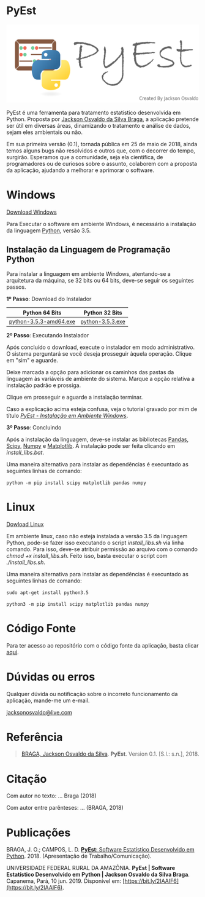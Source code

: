 # PyEst

![Alt Text](logo.png)

PyEst é uma ferramenta para tratamento estatístico desenvolvida em Python. Proposta por [Jackson Osvaldo da Silva Braga](https://jacksonosvaldo.github.io), a aplicação pretende ser útil em diversas áreas, dinamizando o tratamento e análise de dados, sejam eles ambientais ou não.

Em sua primeira versão (0.1), tornada pública em 25 de maio de 2018, ainda temos alguns bugs não resolvidos e outros que, com o decorrer do tempo, surgirão. Esperamos que a comunidade, seja ela científica, de programadores ou de curiosos sobre o assunto, colaborem com a proposta da aplicação, ajudando a melhorar e aprimorar o software.

# Windows

[Download Windows](https://github.com/PyEst/PyEst/blob/master/exe/PyEst_win.zip?raw=true)

Para Executar o software em ambiente Windows, é necessário a instalação da linguagem [Python](https://python.org), versão 3.5.

## Instalação da Linguagem de Programação Python

Para instalar a linguagem em ambiente Windows, atentando-se a arquitetura da máquina, se 32 bits ou 64 bits, deve-se seguir os seguintes passos.

**1º Passo**: Download do Instalador

Python 64 Bits | Python 32 Bits
------------ | -------------
[python-3.5.3-amd64.exe](https://www.python.org/ftp/python/3.5.3/python-3.5.3-amd64.exe) | [python-3.5.3.exe](https://www.python.org/ftp/python/3.5.3/python-3.5.3.exe)

**2º Passo**: Executando Instalador

Após concluído o download, execute o instalador em modo administrativo. O sistema perguntará se você deseja prosseguir àquela operação. Clique em "sim" e aguarde.

Deixe marcada a opção para adicionar os caminhos das pastas da linguagem às variáveis de ambiente do sistema. Marque a opção relativa a instalação padrão e prossiga.

Clique em prosseguir e aguarde a instalação terminar.

Caso a explicação acima esteja confusa, veja o tutorial gravado por mim de título [*PyEst - Instalação em Ambiente Windows*](https://youtu.be/YWtz38CqAMc).

**3º Passo**: Concluindo

Após a instalação da linguagem, deve-se instalar as bibliotecas [Pandas](https://pandas.pydata.org/), [Scipy](https://www.scipy.org/), [Numpy](http://www.numpy.org/) e [Matplotlib](https://matplotlib.org/). A instalação pode ser feita clicando em *install_libs.bat*.

Uma maneira alternativa para instalar as dependências é execuntado as seguintes linhas de comando:
```
python -m pip install scipy matplotlib pandas numpy
```
# Linux

[Dowload Linux](https://github.com/PyEst/PyEst/blob/master/exe/PyEst_linux.zip?raw=true)

Em ambiente linux, caso não esteja instalada a versão 3.5 da linguagem Python, pode-se fazer isso executando o script *install_libs.sh* via linha comando. Para isso, deve-se atribuir permissão ao arquivo com o comando *chmod +x install_libs.sh*. Feito isso, basta executar o script com *./install_libs.sh*.

Uma maneira alternativa para instalar as dependências é execuntado as seguintes linhas de comando:

```
sudo apt-get install python3.5
```

```
python3 -m pip install scipy matplotlib pandas numpy
```

# Código Fonte
Para ter acesso ao repositório com o código fonte da aplicação, basta clicar [aqui](https://github.com/PyEst/PyEst/tree/master/source).

# Dúvidas ou erros

Qualquer dúvida ou notificação sobre o incorreto funcionamento da aplicação, mande-me um e-mail.

[jacksonosvaldo@live.com](mailto:jacksonosvaldo@live.com)

# Referência

> [BRAGA, Jackson Osvaldo da Silva](http://lattes.cnpq.br/9545832415473039). **PyEst**. Version 0.1. [S.l.: s.n.], 2018.

# Citação

Com autor no texto: ... Braga (2018)

Com autor entre parênteses: ... (BRAGA, 2018)

# Publicações

BRAGA, J. O.; CAMPOS, L. D. [**PyEst**: Software Estatístico Desenvolvido em Python](https://github.com/PyEst/pyest.github.io/blob/master/pub/I%20JORNADA%20DE%20TECNOLOGIA%20DA%20INFORMAÇÃO%20DA%20UFRA.pdf). 2018. (Apresentação de Trabalho/Comunicação).

UNIVERSIDADE FEDERAL RURAL DA AMAZÔNIA. **PyEst | Software Estatístico Desenvolvido em Python | Jackson Osvaldo da Silva Braga**. Capanema, Pará, 10 jun. 2019. Disponível em: [https://bit.ly/2IAAIF6](https://bit.ly/2IAAIF6).
